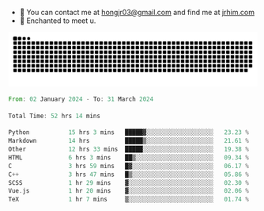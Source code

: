 - 📧 You can contact me at hongjr03@gmail.com and find me at [jrhim.com](https://jrhim.com/)
- 💜 Enchanted to meet u.

![snake_animation](https://raw.githubusercontent.com/hongjr03/hongjr03/output/github-contribution-grid-snake.svg)

<!--START_SECTION:waka-->

```rust
From: 02 January 2024 - To: 31 March 2024

Total Time: 52 hrs 14 mins

Python           15 hrs 3 mins   █████▓░░░░░░░░░░░░░░░░░░░   23.23 %
Markdown         14 hrs          █████▒░░░░░░░░░░░░░░░░░░░   21.61 %
Other            12 hrs 33 mins  █████░░░░░░░░░░░░░░░░░░░░   19.38 %
HTML             6 hrs 3 mins    ██▒░░░░░░░░░░░░░░░░░░░░░░   09.34 %
C                3 hrs 59 mins   █▓░░░░░░░░░░░░░░░░░░░░░░░   06.17 %
C++              3 hrs 47 mins   █▒░░░░░░░░░░░░░░░░░░░░░░░   05.86 %
SCSS             1 hr 29 mins    ▓░░░░░░░░░░░░░░░░░░░░░░░░   02.30 %
Vue.js           1 hr 20 mins    ▓░░░░░░░░░░░░░░░░░░░░░░░░   02.06 %
TeX              1 hr 7 mins     ▒░░░░░░░░░░░░░░░░░░░░░░░░   01.74 %
```

<!--END_SECTION:waka-->
